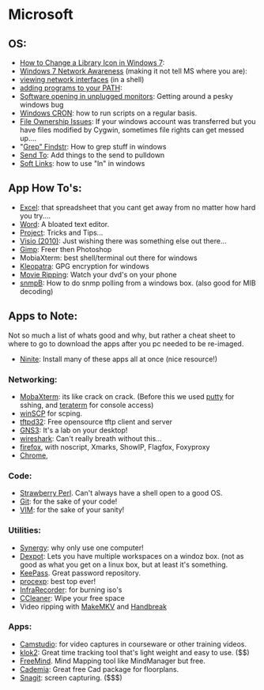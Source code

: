 # Microsoft

## OS:
- [How to Change a Library Icon in Windows 7](os/win7-libraries.md):
- [Windows 7 Network Awareness](http://blog.superuser.com/2011/05/16/windows-7-network-awareness/) (making it not tell MS where you are):
- [viewing network interfaces](os/network-interfaces.md) (in a shell)
- [adding programs to your PATH](os/adding-programs-to-your-path.md):
- [Software opening in unplugged monitors](os/software-opening-in-unplugged-monitors.md): Getting around a pesky windows bug
- [Windows CRON](os/windows-cron.md): how to run scripts on a regular basis.  
- [File Ownership Issues](os/file-ownership-issues.md): If your windows account was transferred but you have files modified by Cygwin, sometimes file rights can get messed up....
- "[Grep" Findstr](os/grep-findstr.md): How to grep stuff in windows
- [Send To](os/send-to.md): Add things to the send to pulldown
- [Soft Links](os/soft-links.md): how to use "ln" in windows

## App How To's:
- [Excel](app/excel.md): that spreadsheet that you cant get away from no matter how hard you try....
- [Word](app/word.md): A bloated text editor.
- [Project](app/msproject.md): Tricks and Tips...
- [Visio (2010)](app/visio2010.md): Just wishing there was something else out there...
- [Gimp](app/gimp.md): Freer then Photoshop
- MobiaXterm: best shell/terminal out there for windows
- [Kleopatra](app/kleopatra.md): GPG encryption for windows 
- [Movie Ripping](app/movie-ripping.md): Watch your dvd's on your phone
- [snmpB](app/snmpb.md): How to do snmp polling from a windows box.  (also good for MIB decoding)

## Apps to Note: 

Not so much a list of whats good and why, but rather a cheat sheet to where to go to download the apps after you pc needed to be re-imaged.

- [Ninite](http://ninite.com/): Install many of these apps all at once (nice resource!)

### Networking:
- [MobaXterm](http://mobaxterm.mobatek.net/): its like crack on crack.  (Before this we used [putty](http://www.chiark.greenend.org.uk/~sgtatham/putty/download.html) for sshing, and [teraterm](http://www.ayera.com/teraterm/) for console access)
- [winSCP](http://winscp.net/eng/index.php) for scping.
- [tftpd32](http://tftpd32.jounin.net/tftpd32.html): Free opensource tftp client and server
- [GNS3](http://www.gns3.net/): It's a lab on your desktop!
- [wireshark](http://www.wireshark.org/): Can't really breath without this...
- [firefox](http://www.mozilla.com/en-US/firefox/new/), with noscript, Xmarks, ShowIP, Flagfox, Foxyproxy
- [Chrome](http://www.google.com/chrome/),

### Code:
- [Strawberry Perl](http://strawberryperl.com/).  Can't always have a shell open to a good OS.
- [Git](http://msysgit.github.io/): for the sake of your code!
- [VIM](http://www.vim.org/download.php#pc): for the sake of your sanity!

### Utilities:
- [Synergy](http://synergy-foss.org/download/): why only use one computer!
- [Dexpot](http://www.dexpot.de/): Lets you have multiple workspaces on a windoz box.  (not as good as what you get on a linux box, but at least it's something.
- [KeePass](http://keepass.info/download.html).  Great password repository.
- [procexp](http://technet.microsoft.com/en-us/sysinternals/bb896653): best top ever!
- [InfraRecorder](http://infrarecorder.org/?page_id=5): for burning iso's
- [CCleaner](http://www.piriform.com/ccleaner): Wipe your free space
- Video ripping with [MakeMKV](http://www.makemkv.com/) and [Handbreak](https://handbrake.fr/)

### Apps:
- [Camstudio](http://camstudio.org/): for video captures in courseware or other training videos.
- [klok2](http://www.getklok.com/products.html): Great time tracking tool that's light weight and easy to use.  ($$)
- [FreeMind](http://freemind.sourceforge.net/wiki/index.php/Download).  Mind Mapping tool like MindManager but free.
- [Cademia](http://www.cademia.org/): Great free Cad package for floorplans.
- [Snagit](http://www.techsmith.com/snagit/): screen capturing.  ($$$)